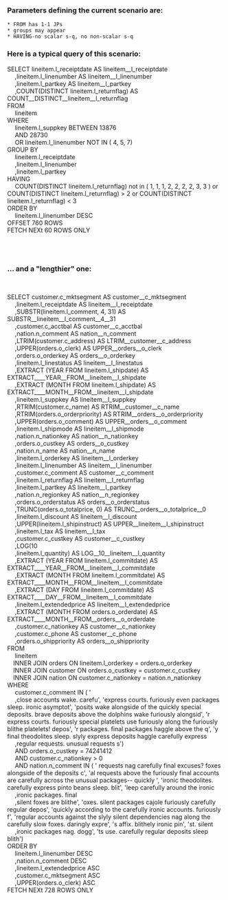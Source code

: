 
### Parameters defining the current scenario are:
    * FROM has 1-1 JPs
    * groups may appear
    * HAVING-no scalar s-q, no non-scalar s-q

### Here is a typical query of this scenario:<br>



 SELECT lineitem.l_receiptdate AS lineitem__l_receiptdate<br>&emsp; ,lineitem.l_linenumber AS lineitem__l_linenumber<br>&emsp; ,lineitem.l_partkey AS lineitem__l_partkey<br>&emsp; ,COUNT(DISTINCT lineitem.l_returnflag) AS COUNT__DISTINCT__lineitem__l_returnflag<br>FROM<br>&emsp; lineitem <br>WHERE<br>&emsp; lineitem.l_suppkey BETWEEN  13876<br>&emsp; AND 28730 <br>&emsp; OR lineitem.l_linenumber NOT IN  ( 4, 5, 7)  <br>GROUP BY<br>&emsp; lineitem.l_receiptdate <br>&emsp; ,lineitem.l_linenumber <br>&emsp; ,lineitem.l_partkey  <br>HAVING<br>&emsp;  COUNT(DISTINCT lineitem.l_returnflag) not in ( 1, 1, 1, 2, 2, 2, 2, 3, 3 )  or COUNT(DISTINCT lineitem.l_returnflag) >  2   or COUNT(DISTINCT lineitem.l_returnflag) <  3  <br>ORDER BY<br>&emsp; lineitem.l_linenumber DESC <br>OFFSET 760 ROWS <br>FETCH NEXt 60 ROWS ONLY


<br><br>

### ... and a "lengthier" one:
<br>


 SELECT customer.c_mktsegment AS customer__c_mktsegment<br>&emsp; ,lineitem.l_receiptdate AS lineitem__l_receiptdate<br>&emsp; ,SUBSTR(lineitem.l_comment, 4, 31) AS SUBSTR__lineitem__l_comment__4__31<br>&emsp; ,customer.c_acctbal AS customer__c_acctbal<br>&emsp; ,nation.n_comment AS nation__n_comment<br>&emsp; ,LTRIM(customer.c_address) AS LTRIM__customer__c_address<br>&emsp; ,UPPER(orders.o_clerk) AS UPPER__orders__o_clerk<br>&emsp; ,orders.o_orderkey AS orders__o_orderkey<br>&emsp; ,lineitem.l_linestatus AS lineitem__l_linestatus<br>&emsp; ,EXTRACT (YEAR FROM lineitem.l_shipdate) AS EXTRACT____YEAR__FROM__lineitem__l_shipdate<br>&emsp; ,EXTRACT (MONTH FROM lineitem.l_shipdate) AS EXTRACT____MONTH__FROM__lineitem__l_shipdate<br>&emsp; ,lineitem.l_suppkey AS lineitem__l_suppkey<br>&emsp; ,RTRIM(customer.c_name) AS RTRIM__customer__c_name<br>&emsp; ,RTRIM(orders.o_orderpriority) AS RTRIM__orders__o_orderpriority<br>&emsp; ,UPPER(orders.o_comment) AS UPPER__orders__o_comment<br>&emsp; ,lineitem.l_shipmode AS lineitem__l_shipmode<br>&emsp; ,nation.n_nationkey AS nation__n_nationkey<br>&emsp; ,orders.o_custkey AS orders__o_custkey<br>&emsp; ,nation.n_name AS nation__n_name<br>&emsp; ,lineitem.l_orderkey AS lineitem__l_orderkey<br>&emsp; ,lineitem.l_linenumber AS lineitem__l_linenumber<br>&emsp; ,customer.c_comment AS customer__c_comment<br>&emsp; ,lineitem.l_returnflag AS lineitem__l_returnflag<br>&emsp; ,lineitem.l_partkey AS lineitem__l_partkey<br>&emsp; ,nation.n_regionkey AS nation__n_regionkey<br>&emsp; ,orders.o_orderstatus AS orders__o_orderstatus<br>&emsp; ,TRUNC(orders.o_totalprice, 0) AS TRUNC__orders__o_totalprice__0<br>&emsp; ,lineitem.l_discount AS lineitem__l_discount<br>&emsp; ,UPPER(lineitem.l_shipinstruct) AS UPPER__lineitem__l_shipinstruct<br>&emsp; ,lineitem.l_tax AS lineitem__l_tax<br>&emsp; ,customer.c_custkey AS customer__c_custkey<br>&emsp; ,LOG(10<br>&emsp; ,lineitem.l_quantity) AS LOG__10__lineitem__l_quantity<br>&emsp; ,EXTRACT (YEAR FROM lineitem.l_commitdate) AS EXTRACT____YEAR__FROM__lineitem__l_commitdate<br>&emsp; ,EXTRACT (MONTH FROM lineitem.l_commitdate) AS EXTRACT____MONTH__FROM__lineitem__l_commitdate<br>&emsp; ,EXTRACT (DAY FROM lineitem.l_commitdate) AS EXTRACT____DAY__FROM__lineitem__l_commitdate<br>&emsp; ,lineitem.l_extendedprice AS lineitem__l_extendedprice<br>&emsp; ,EXTRACT (MONTH FROM orders.o_orderdate) AS EXTRACT____MONTH__FROM__orders__o_orderdate<br>&emsp; ,customer.c_nationkey AS customer__c_nationkey<br>&emsp; ,customer.c_phone AS customer__c_phone<br>&emsp; ,orders.o_shippriority AS orders__o_shippriority<br>FROM<br>&emsp; lineitem<br>&emsp;INNER JOIN orders ON lineitem.l_orderkey = orders.o_orderkey<br>&emsp;INNER JOIN customer ON orders.o_custkey = customer.c_custkey<br>&emsp;INNER JOIN nation ON customer.c_nationkey = nation.n_nationkey <br>WHERE<br>&emsp; customer.c_comment IN  ( '<br>&emsp; ,close accounts wake. carefu', 'express courts. furiously even packages sleep. ironic asymptot', 'posits wake alongside of the quickly special deposits. brave deposits above the dolphins wake furiously alongsid', 'r express courts. furiously special platelets use furiously along the furiously blithe platelets! depos', 'r packages. final packages haggle above the q', 'y final theodolites sleep. slyly express deposits haggle carefully express<br>&emsp; ,regular requests. unusual requests s')  <br>&emsp; AND orders.o_custkey =  74241412 <br>&emsp; AND customer.c_nationkey >  0 <br>&emsp; AND nation.n_comment IN  ( ' requests nag carefully final excuses? foxes alongside of the deposits c', 'al requests above the furiously final accounts are carefully across the unusual packages-- quickly ', 'ironic theodolites. carefully express pinto beans sleep. blit', 'leep carefully around the ironic<br>&emsp; ,ironic packages. final<br>&emsp; ,silent foxes are blithe', 'oxes. silent packages cajole furiously carefully regular depos', 'quickly according to the carefully ironic accounts. furiously f', 'regular accounts against the slyly silent dependencies nag along the carefully slow foxes. daringly expre', 's affix. blithely ironic pin', 'st. silent<br>&emsp; ,ironic packages nag. dogg', 'ts use. carefully regular deposits sleep blith')  <br>ORDER BY<br>&emsp; lineitem.l_linenumber DESC<br>&emsp; ,nation.n_comment DESC<br>&emsp; ,lineitem.l_extendedprice ASC<br>&emsp; ,customer.c_mktsegment ASC<br>&emsp; ,UPPER(orders.o_clerk) ASC <br>FETCH NEXt 728 ROWS ONLY

